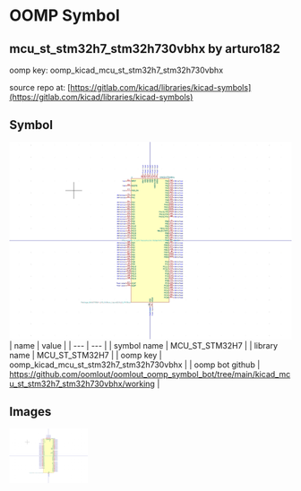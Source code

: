 # OOMP Symbol  
## mcu_st_stm32h7_stm32h730vbhx  by arturo182  
  
oomp key: oomp_kicad_mcu_st_stm32h7_stm32h730vbhx  
  
source repo at: [https://gitlab.com/kicad/libraries/kicad-symbols](https://gitlab.com/kicad/libraries/kicad-symbols)  
## Symbol  
  
[![working.png](working_600.png)](working.png)  
| name | value | 
| --- | --- | 
| symbol name | MCU_ST_STM32H7 | 
| library name | MCU_ST_STM32H7 | 
| oomp key | oomp_kicad_mcu_st_stm32h7_stm32h730vbhx | 
| oomp bot github | https://github.com/oomlout/oomlout_oomp_symbol_bot/tree/main/kicad_mcu_st_stm32h7_stm32h730vbhx/working | 
## Images  
  
[![working.png](working_140.png)](working.png)  
